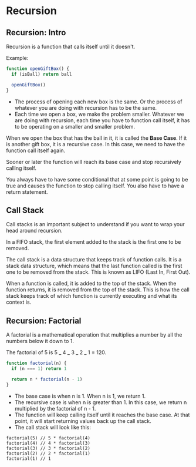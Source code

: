 # Recursion

## Recursion: Intro

Recursion is a function that calls itself until it doesn't.

Example:

```js
function openGiftBox() {
  if (isBall) return ball

  openGiftBox()
}
```

- The process of opening each new box is the same. Or the process of whatever you are doing with recursion has to be the same.
- Each time we open a box, we make the problem smaller. Whatever we are doing with recursion, each time you have to function call itself, it has to be operating on a smaller and smaller problem.

When we open the box that has the ball in it, it is called the **Base Case**.
If it is another gift box, it is a recursive case. In this case, we need to have the function call itself again.

Sooner or later the function will reach its base case and stop recursively calling itself.

You always have to have some conditional that at some point is going to be true and causes the function to stop calling itself.
You also have to have a return statement.

## Call Stack

Call stacks is an important subject to understand if you want to wrap your head around recursion.

In a FIFO stack, the first element added to the stack is the first one to be removed.

The call stack is a data structure that keeps track of function calls. It is a stack data structure, which means that the last function called is the first one to be removed from the stack. This is known as LIFO (Last In, First Out).

When a function is called, it is added to the top of the stack. When the function returns, it is removed from the top of the stack. This is how the call stack keeps track of which function is currently executing and what its context is.

## Recursion: Factorial

A factorial is a mathematical operation that multiplies a number by all the numbers below it down to 1.

The factorial of 5 is 5 _ 4 _ 3 _ 2 _ 1 = 120.

```js
function factorial(n) {
  if (n === 1) return 1

  return n * factorial(n - 1)
}
```

- The base case is when n is 1. When n is 1, we return 1.
- The recursive case is when n is greater than 1. In this case, we return n multiplied by the factorial of n - 1.
- The function will keep calling itself until it reaches the base case. At that point, it will start returning values back up the call stack.
- The call stack will look like this:

```
factorial(5) // 5 * factorial(4)
factorial(4) // 4 * factorial(3)
factorial(3) // 3 * factorial(2)
factorial(2) // 2 * factorial(1)
factorial(1) // 1
```
